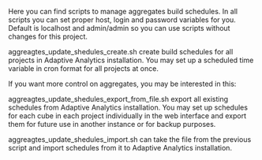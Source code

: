 Here you can find scripts to manage aggregates build schedules. In all scripts you can set proper host, login and password variables for you. Default is localhost and admin/admin so you can use scripts without changes for this project.

aggreagtes_update_shedules_create.sh create build schedules for all projects in Adaptive Analytics installation. You may set up a scheduled time variable in cron format for all projects at once.

If you want more control on aggregates, you may be interested in this:

aggreagtes_update_shedules_export_from_file.sh export all existing schedules from Adaptive Analytics installation. You may set up schedules for each cube in each project individually in the web interface and export them for future use in another instance or for backup purposes.

aggreagtes_update_shedules_import.sh can take the file from the previous script and import schedules from it to Adaptive Analytics installation.
